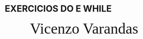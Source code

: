 # EXERCICIOS DO E WHILE
<div align = "center">
<font size =12 face = "Cooper Black">Vicenzo Varandas</font>
</div> 
<div align = "center">
